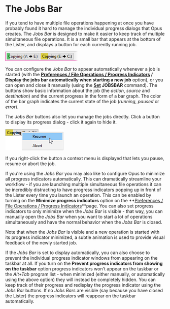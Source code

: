 # The Jobs Bar

If you tend to have multiple file operations happening at once you have probably found it hard to manage the individual progress dialogs that Opus creates. The *Jobs Bar* is designed to make it easier to keep track of multiple simultaneous file operations. It is a small bar that appears at the bottom of the Lister, and displays a button for each currently running job.

![](/Manual/images/media/jobs_bar.png)

You can configure the *Jobs Bar* to appear automatically whenever a job is started (with the **[Preferences / File Operations / Progress Indicators](/Manual/preferences/preferences_categories/file_operations/progress_indicators/RAEDME.md) / Display the jobs bar automatically when starting a new job** option), or you can open and close it manually (using the **[Set](/Manual/reference/command_reference/internal_commands/set.md) JOBSBAR** command). The buttons show basic information about the job (the *action*, *source* and *destination*) and the current progress in the form of a bar graph. The color of the bar graph indicates the current state of the job (*running*, *paused* or *error*).

The *Jobs Bar* buttons also let you manage the jobs directly. Click a button to display its progress dialog - click it again to hide it.

![](/Manual/images/media/jobs_bar_menu.png)

If you right-click the button a context menu is displayed that lets you pause, resume or abort the job.

If you're using the *Jobs Bar* you may also like to configure Opus to minimize all progress indicators automatically. This can dramatically streamline your workflow - if you are launching multiple simultaneous file operations it can be incredibly distracting to have progress indicators popping up in front of the Lister every time you launch an operation. This can be enabled by turning on the **Minimize progress indicators** option on the **[Preferences / File Operations / Progress Indicators](/Manual/preferences/preferences_categories/file_operations/progress_indicators/RAEDME.md)**page. You can also set progress indicators to only minimize when the *Jobs Bar* is visible - that way, you can manually open the *Jobs Bar* when you want to start a lot of operations simultaneously and have the normal behavior when the *Jobs Bar* is closed.

Note that when the *Jobs Bar* is visible and a new operation is started with its progress indicator minimized, a subtle animation is used to provide visual feedback of the newly started job.

If the *Jobs Bar* is set to display automatically, you can also choose to prevent the individual progress indicator windows from appearing on the taskbar at all. If you turn on the **Prevent progress indicators from showing on the taskbar** option progress indicators won't appear on the taskbar or the *Alt+Tab* program list - when minimized (either manually, or automatically using the above option) they will instead be completely hidden. You can keep track of their progress and redisplay the progress indicator using the *Jobs Bar* buttons. If no *Jobs Bars* are visible (say because you have closed the Lister) the progress indicators will reappear on the taskbar automatically.

  
 
